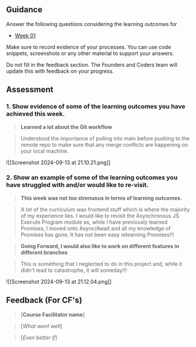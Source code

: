 ## Guidance

Answer the following questions considering the learning outcomes for

- [Week 01](https://learn.foundersandcoders.com/course/syllabus/developer/week01-project01-basics/learning-outcomes/)

Make sure to record evidence of your processes. You can use code snippets, screenshots or any other material to support your answers.

Do not fill in the feedback section. The Founders and Coders team will update this with feedback on your progress.

## Assessment

### 1. Show evidence of some of the learning outcomes you have achieved this week.

> **Learned a lot about the Git workflow**

> Understood the importance of pulling into main before pushing to the remote repo to make sure that any merge conflicts are happening on your local machine.

![[Screenshot 2024-09-13 at 21.10.21.png]]

### 2. Show an example of some of the learning outcomes you have struggled with and/or would like to re-visit.

> **This week was not too strenuous in terms of learning outcomes.**

> A lot of the curriculum was frontend stuff which is where the majority of my experience lies. I would like to revisit the Asynchronous JS Execute Program module as, while I have previously learned Promises, I moved onto Async/Await and all my knowledge of Promises has gone. It has not been easy relearning Promises!!!

> **Going Forward, I would also like to work on different features in different branches**

> This is something that I neglected to do in this project and, while it didn't lead to catastrophe, it will someday!!!

![[Screenshot 2024-09-13 at 21.12.04.png]]

## Feedback (For CF's)

> [**Course Facilitator name**]

> [*What went well*]

> [*Even better if*]

